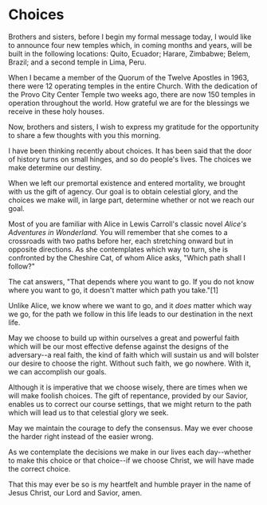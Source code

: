 # Choices

Brothers and sisters, before I begin my formal message today, I would like to
announce four new temples which, in coming months and years, will be built in
the following locations: Quito, Ecuador; Harare, Zimbabwe; Belem, Brazil; and
a second temple in Lima, Peru.

When I became a member of the Quorum of the Twelve Apostles in 1963, there
were 12 operating temples in the entire Church. With the dedication of the
Provo City Center Temple two weeks ago, there are now 150 temples in operation
throughout the world. How grateful we are for the blessings we receive in
these holy houses.

Now, brothers and sisters, I wish to express my gratitude for the opportunity
to share a few thoughts with you this morning.

I have been thinking recently about choices. It has been said that the door of
history turns on small hinges, and so do people's lives. The choices we make
determine our destiny.

When we left our premortal existence and entered mortality, we brought with us
the gift of agency. Our goal is to obtain celestial glory, and the choices we
make will, in large part, determine whether or not we reach our goal.

Most of you are familiar with Alice in Lewis Carroll's classic novel _Alice's
Adventures in Wonderland._ You will remember that she comes to a crossroads
with two paths before her, each stretching onward but in opposite directions.
As she contemplates which way to turn, she is confronted by the Cheshire Cat,
of whom Alice asks, "Which path shall I follow?"

The cat answers, "That depends where you want to go. If you do not know where
you want to go, it doesn't matter which path you take."[1]

Unlike Alice, we know where we want to go, and it _does_ matter which way we
go, for the path we follow in this life leads to our destination in the next
life.

May we choose to build up within ourselves a great and powerful faith which
will be our most effective defense against the designs of the adversary--a
real faith, the kind of faith which will sustain us and will bolster our
desire to choose the right. Without such faith, we go nowhere. With it, we can
accomplish our goals.

Although it is imperative that we choose wisely, there are times when we will
make foolish choices. The gift of repentance, provided by our Savior, enables
us to correct our course settings, that we might return to the path which will
lead us to that celestial glory we seek.

May we maintain the courage to defy the consensus. May we ever choose the
harder right instead of the easier wrong.

As we contemplate the decisions we make in our lives each day--whether to make
this choice or that choice--if we choose Christ, we will have made the correct
choice.

That this may ever be so is my heartfelt and humble prayer in the name of
Jesus Christ, our Lord and Savior, amen.

